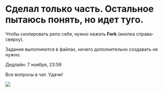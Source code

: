 # Сделал только часть. Остальное пытаюсь понять, но идет туго.



Чтобы скопировать репо себе, нужно нажать **Fork** (кнопка справа-сверху).

Задания выполняются в файлах, ничего дополнительно создавать не нужно.

Дедлайн: 7 ноября, 23:59

Все вопросы в чат. Удачи!

![](/python.jpg)
